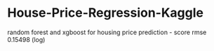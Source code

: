 # House-Price-Regression-Kaggle
random forest and xgboost for housing price prediction - score rmse 0.15498 (log)
